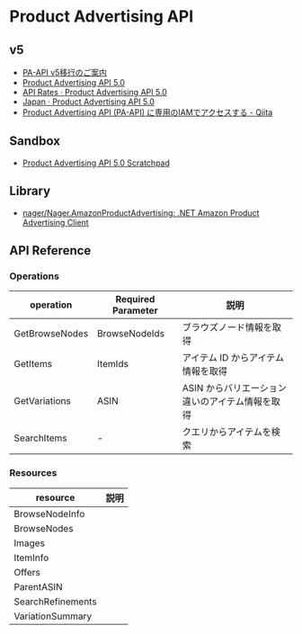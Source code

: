 # Product Advertising API

## v5
- [PA-API v5移行のご案内](https://affiliate.amazon.co.jp/help/node/topic/GZBFW3F79Y7FADBL)
- [Product Advertising API 5.0](https://webservices.amazon.com/paapi5/documentation/)
- [API Rates · Product Advertising API 5.0](https://webservices.amazon.com/paapi5/documentation/troubleshooting/api-rates.html)
- [Japan · Product Advertising API 5.0](https://webservices.amazon.com/paapi5/documentation/locale-reference/japan.html)
- [Product Advertising API (PA-API) に専用のIAMでアクセスする - Qiita](https://qiita.com/kyo_nanba/items/2fcb8b22ef36c74802e3)

## Sandbox
- [Product Advertising API 5.0 Scratchpad](https://webservices.amazon.co.jp/paapi5/scratchpad/index.html)

## Library
- [nager/Nager.AmazonProductAdvertising: .NET Amazon Product Advertising Client](https://github.com/nager/Nager.AmazonProductAdvertising)

## API Reference

### Operations

|operation|Required Parameter|説明|
|---|---|---|
|GetBrowseNodes|BrowseNodeIds|ブラウズノード情報を取得|
|GetItems|ItemIds|アイテム ID からアイテム情報を取得|
|GetVariations|ASIN|ASIN からバリエーション違いのアイテム情報を取得|
|SearchItems|-|クエリからアイテムを検索|

### Resources

|resource|説明|
|---|---|
|BrowseNodeInfo||
|BrowseNodes||
|Images||
|ItemInfo||
|Offers||
|ParentASIN||
|SearchRefinements||
|VariationSummary||
